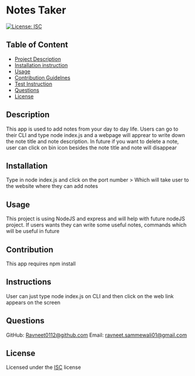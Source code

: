 
# Notes Taker

[![License: ISC](https://img.shields.io/badge/License-ISC-blue.svg)](https://opensource.org/licenses/ISC)

## Table of Content
- [Project Description](#Description)
- [Installation instruction](#Installation)
- [Usage](#Usage)
- [Contribution Guidelnes](#Contribution)
- [Test Instruction](#Instruction)
- [Questions](#Questions)
- [License](#License)

## Description
This app is used to add notes from your day to day life. Users can go to their CLI and type node index.js and a webpage will apprear to write down the note title  and note description. In future if you want to delete a note, user can click on bin icon besides the note title and note will disappear

## Installation
Type in node index.js and click on the port number > Which will take user to the website where they can add notes
    
## Usage
This project is using NodeJS and express and will help with future nodeJS project. If users wants they can write some useful notes, commands which will be useful in future
    
## Contribution
This app requires npm install 

## Instructions
User can just type node index.js on CLI and then click on the web link appears on the screen
    

## Questions

GitHub: Ravneet0112@github.com
Email: ravneet.sammewali01@gmail.com

## License
Licensed under the [ISC](https://choosealicense.com/licenses/isc/) license
    